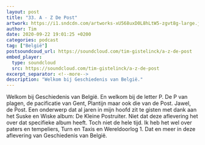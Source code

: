 ```yaml
---
layout: post
title: "33. A - Z De Post"
artwork: https://i1.sndcdn.com/artworks-xU568uxD0L8hLtW5-zgvt8g-large.jpg
author: Tim
date: 2020-09-22 19:01:25 +0200
categories: podcast
tag: ["België"]
postsoundcoud_url: https://soundcloud.com/tim-gistelinck/a-z-de-post
embed_player:
  type: soundcloud
  src: https://soundcloud.com/tim-gistelinck/a-z-de-post
excerpt_separator: <!--more-->
description: "Welkom bij Geschiedenis van België."
---
```

Welkom bij Geschiedenis van België. En welkom bij de letter P. De P van plagen, de pacificatie van Gent, Plantijn maar ook die van de Post. Jawel, de Post. Een onderwerp dat al jaren in mijn hoofd zit te gisten met dank aan het Suske en Wiske album: De Kleine Postruiter. Niet dat deze aflevering het over dat specifieke album heeft. Toch niet de hele tijd. Ik heb het wel over paters en tempeliers, Turn en Taxis en Wereldoorlog 1. Dat en meer in deze aflevering van Geschiedenis van België.